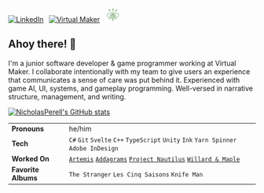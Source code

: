 <div>
<a href="https://www.linkedin.com/in/nicholasperell/"><img src="https://cdn.worldvectorlogo.com/logos/linkedin-icon-2.svg" alt="LinkedIn" title="LinkedIn" height="30"/></a>
&ensp;<a href="https://www.virtualmaker.dev/"><img src="https://www.virtualmaker.dev/images/favicon.svg" alt="Virtual Maker" title="Virtual Maker (Work with us!)" height="30"/></a>
&ensp;<a href="https://www.nicholasperell.com/"><img src="https://github.com/NicholasPerell/Artemis/blob/dev/Editor/Icons/ArrowBundle.png?raw=true" alt="Website" title="Website (In need of a spruce up)" height="30"/></a>
</div>

## Ahoy there! 👋

I'm a junior software developer & game programmer working at Virtual Maker.
I collaborate intentionally with my team to give users an experience that communicates a sense of care was put behind it. Experienced with game AI, UI, systems, and gameplay programming. Well-versed in narrative structure, management, and writing.

[![NicholasPerell's GitHub stats](https://github-readme-stats.vercel.app/api?username=NicholasPerell)](https://github.com/anuraghazra/github-readme-stats)

<!--
**NicholasPerell/NicholasPerell** is a ✨ _special_ ✨ repository because its `README.md` (this file) appears on your GitHub profile.

Here are some ideas to get you started:

- 🔭 I’m currently working on ...
- 🌱 I’m currently learning ...
- 👯 I’m looking to collaborate on ...
- 🤔 I’m looking for help with ...
- 💬 Ask me about ...
- 📫 How to reach me: ...
- 😄 Pronouns: ...
- ⚡ Fun fact: ...
-->
|  | |
|---|---|
| **Pronouns** | he/him |
| **Tech** | `C#` `Git` `Svelte` `C++` `TypeScript` `Unity` `Ink` `Yarn Spinner` `Adobe InDesign` |
| **Worked On**| [`Artemis`](https://github.com/NicholasPerell/Artemis) [`Addagrams`](https://addagrams.com/) [`Project Nautilus`](https://store.steampowered.com/app/1953870/Project_Nautilus/) [`Willard & Maple`](https://issuu.com/willardandmaplelitmag)|
| **Favorite Albums** | `The Stranger`  `Les Cinq Saisons` `Knife Man`|